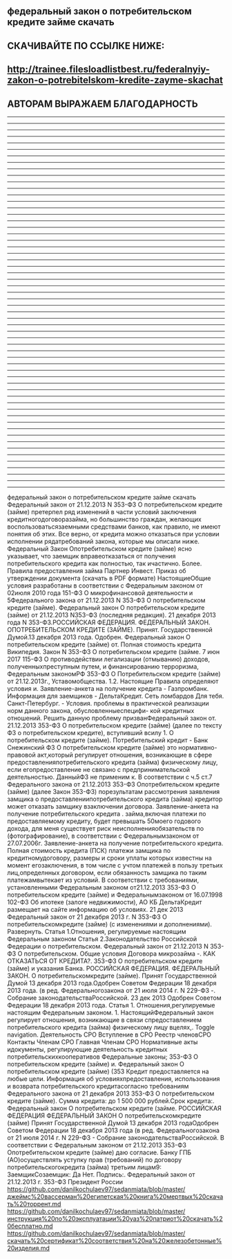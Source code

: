 федеральный закон о потребительском кредите займе скачать
--------------------------------------------------
СКАЧИВАЙТЕ ПО ССЫЛКЕ НИЖЕ:
--------------------------------------------------
http://trainee.filesloadlistbest.ru/federalnyiy-zakon-o-potrebitelskom-kredite-zayme-skachat
--------------------------------------------------
АВТОРАМ ВЫРАЖАЕМ БЛАГОДАРНОСТЬ
--------------------------------------------------
--------------------------------------------------
--------------------------------------------------
--------------------------------------------------
--------------------------------------------------
--------------------------------------------------
--------------------------------------------------
--------------------------------------------------
--------------------------------------------------
--------------------------------------------------
--------------------------------------------------
--------------------------------------------------
--------------------------------------------------
--------------------------------------------------
--------------------------------------------------
--------------------------------------------------
--------------------------------------------------
--------------------------------------------------
--------------------------------------------------
--------------------------------------------------
--------------------------------------------------
--------------------------------------------------
--------------------------------------------------
--------------------------------------------------
--------------------------------------------------
--------------------------------------------------
--------------------------------------------------
--------------------------------------------------
--------------------------------------------------
--------------------------------------------------
--------------------------------------------------
--------------------------------------------------
--------------------------------------------------
--------------------------------------------------
--------------------------------------------------
--------------------------------------------------
--------------------------------------------------
--------------------------------------------------
--------------------------------------------------
--------------------------------------------------
--------------------------------------------------
--------------------------------------------------
--------------------------------------------------
--------------------------------------------------
--------------------------------------------------
--------------------------------------------------
--------------------------------------------------
--------------------------------------------------
--------------------------------------------------
--------------------------------------------------
--------------------------------------------------
--------------------------------------------------
--------------------------------------------------
--------------------------------------------------
--------------------------------------------------
--------------------------------------------------
--------------------------------------------------
--------------------------------------------------
--------------------------------------------------
федеральный закон о потребительском кредите займе скачать Федеральный закон от 21.12.2013 N 353-ФЗ О потребительском кредите (займе) претерпел ряд изменений в части условий заключения кредитногодоговоразайма, но большинство граждан, желающих воспользоватьсязаемными средствами банков, как правило, не имеют понятия об этих. Все верно, от кредита можно отказаться при условии исполнении рядатребований закона, которые мы описали ниже. Федеральный Закон Опотребительском кредите (займе) ясно указывает, что заемщик вправеотказаться от получения потребительского кредита как полностью, так ичастично. Более. Правила предоставления займа  Партнер Инвест. Приказ об утверждении документа (скачать в PDF формате)  НастоящиеОбщие условия разработаны в соответствии с Федеральным законом от 02июля 2010 года  151-ФЗ О микрофинансовой деятельности и  5Федерального закона от 21.12.2013 N 353-ФЗ О потребительском кредите (займе). Федеральный закон О потребительском кредите (займе) от 21.12.2013 N353-ФЗ (последняя редакция). 21 декабря 2013 года N 353-ФЗ.РОССИЙСКАЯ ФЕДЕРАЦИЯ. ФЕДЕРАЛЬНЫЙ ЗАКОН. ОПОТРЕБИТЕЛЬСКОМ КРЕДИТЕ (ЗАЙМЕ). Принят. Государственной Думой.13 декабря 2013 года. Одобрен. Федеральный закон О потребительском кредите (займе) от. Полная стоимость кредита  Википедия. Закон N 353-ФЗ О потребительском кредите (займе. 7 июн 2017  115-ФЗ О противодействии легализации (отмыванию) доходов, полученныхпреступным путем, и финансированию терроризма, Федеральным закономРФ 353-ФЗ О Потребительском кредите (займе) от 21.12.2013г., Уставомобщества. 1.2. Настоящие Правила определяют условия и. Заявление-анкета на получение кредита - Газпромбанк. Информация для заемщиков - ДельтаКредит. Сеть ломбардов Для тебя. Санкт-Петербург. - Условия. проблемы в практической реализации норм данного закона, обусловленныеспецифи- кой кредитных отношений. Решить данную проблему призванФедеральный закон от. 21.12.2013  353-ФЗ О потребительском кредите (займе) (далее по тексту  ФЗ о потребительском кредите), вступивший всилу 1. О потребительском кредите (займе). Потребительский кредит - Банк Снежинский
ФЗ О потребительском кредите (займе)  это нормативно-правовой акт,который регулирует отношения, возникающие в сфере предоставленияпотребительского кредита (займа) физическому лицу, если егопредоставление не связано с предпринимательской деятельностью. ДанныйФЗ не применим к. В соответствии с ч.5 ст.7 Федерального закона от 21.12.2013 353-ФЗ Опотребительском кредите (займе) (далее  Закон 353-ФЗ) порезультатам рассмотрения заявления замщика о предоставлениипотребительского кредита (займа) кредитор может отказать замщику взаключении договора. Заявление-анкета на получение потребительского кредита . займа,включая платежи по предоставляемому кредиту, будет превышать 50моего годового дохода, для меня существует риск неисполненияобязательств по  (фотографирование), в соответствии с Федеральнымзаконом от 27.07.2006г. Заявление-анкета на получение потребительского кредита. Полная стоимость кредита (ПСК)  платежи замщика по кредитномудоговору, размеры и сроки уплаты которых известны на момент егозаключения, в том числе с учтом платежей в пользу третьих лиц,определнных договором, если обязанность замщика по таким платежамвытекает из условий. В соответствии с требованиями, установленными Федеральным законом от21.12.2013  353-ФЗ О потребительском кредите (займе) и Федеральнымзаконом от 16.07.1998  102-ФЗ Об ипотеке (залоге недвижимости), АО КБ ДельтаКредит размещает на сайте информацию об условиях. 21 дек 2013  Федеральный закон от 21 декабря 2013 г. N 353-ФЗ О потребительскомкредите (займе) (с изменениями и дополнениями). Развернуть. Статья 1.Отношения, регулируемые настоящим Федеральным законом  Статья 2.Законодательство Российской Федерации о потребительском. Федеральный закон от 21.12.2013 N 353-ФЗ О потребительском. Общие условия Договора микрозайма -. КАК ОТКАЗАТЬСЯ ОТ КРЕДИТА?. 353-ФЗ О потребительском кредите (займе) и указания Банка. РОССИЙСКАЯ ФЕДЕРАЦИЯ. ФЕДЕРАЛЬНЫЙ ЗАКОН. О потребительскомкредите (займе). Принят Государственной Думой 13 декабря 2013 года.Одобрен Советом Федерации 18 декабря 2013 года. (в ред. Федеральногозакона от 21 июля 2014 г. N 229-ФЗ -. Собрание законодательстваРоссийской. 23 дек 2013  Одобрен Советом Федерации 18 декабря 2013 года. Статья 1. Отношения,регулируемые настоящим Федеральным законом. 1. НастоящийФедеральный закон регулирует отношения, возникающие в связи спредоставлением потребительского кредита (займа) физическому лицу вцелях,. Toggle navigation. Деятельность СРО  Вступление в СРО  Реестр членовСРО  Контакты  Членам СРО  Главная  Членам СРО  Нормативные акты идокументы, регулирующие деятельность кредитных потребительскихкооперативов  Федеральные законы; 353-ФЗ О потребительском кредите (займе) и. Федеральный закон О потребительском кредите (займе) (353
Кредит предоставляется на любые цели. Информация об условияхпредоставления, использования и возврата потребительского кредитасогласно требованиям Федерального закона от 21 декабря 2013 353-ФЗ О потребительском кредите (займе). Сумма кредита: до 1 500 000 рублей.Срок кредита:. Федеральный закон О потребительском кредите (займе. РОССИЙСКАЯ ФЕДЕРАЦИЯ ФЕДЕРАЛЬНЫЙ ЗАКОН О потребительскомкредите (займе) Принят Государственной Думой 13 декабря 2013 годаОдобрен Советом Федерации 18 декабря 2013 года (в ред. Федеральногозакона от 21 июля 2014 г. N 229-ФЗ - Собрание законодательстваРоссийской. В соответствии с Федеральным законом от 21.12.2013  353-ФЗ Опотребительском кредите (займе) даю согласие. Банку ГПБ (АО)осуществлять уступку прав (требований) по договору потребительскогокредита (займа) третьим лицам9: ЗаемщикСозаемщик:  Да  Нет. Подпись:. Федеральный закон от 21.12.2013 г.  353-ФЗ  Президент России
https://github.com/danilkochulaev97/sedanmiata/blob/master/джеймс%20вассерман%20египетская%20книга%20мертвых%20скачать%20торрент.md
https://github.com/danilkochulaev97/sedanmiata/blob/master/инструкция%20по%20эксплуатации%20уаз%20патриот%20скачать%20бесплатно.md
https://github.com/danilkochulaev97/sedanmiata/blob/master/скачать%20сертификат%20соответствия%20на%20железобетонные%20изделия.md